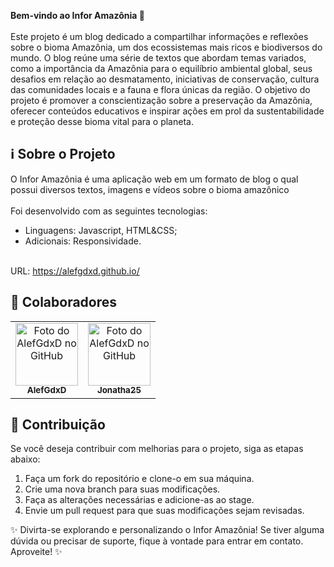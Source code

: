 <b>Bem-vindo ao Infor Amazônia 🌱</b> <br> <br>
Este projeto é um blog dedicado a compartilhar informações e reflexões sobre o bioma Amazônia, um dos ecossistemas mais ricos e biodiversos do mundo. O blog reúne uma série de textos que abordam temas variados, como a importância da Amazônia para o equilíbrio ambiental global, seus desafios em relação ao desmatamento, iniciativas de conservação, cultura das comunidades locais e a fauna e flora únicas da região. O objetivo do projeto é promover a conscientização sobre a preservação da Amazônia, oferecer conteúdos educativos e inspirar ações em prol da sustentabilidade e proteção desse bioma vital para o planeta.

## ℹ️ Sobre o Projeto
O Infor Amazônia é uma aplicação web em um formato de blog o qual possui diversos textos, imagens e vídeos sobre o bioma amazônico <br> <br>Foi desenvolvido com as seguintes tecnologias:
<ul>
  <li>Linguagens: Javascript, HTML&CSS;</li>
  <li>Adicionais: Responsividade.</li>
</ul>
<br>
URL: <a href='https://alefgdxd.github.io/'>https://alefgdxd.github.io/</a>

## 🤝 Colaboradores
<table>
  <tr>
    <td align="center">
      <a href="https://github.com/AlefGdxD" title="defina o título do link">
        <img src="https://avatars.githubusercontent.com/u/69816929?v=4" width="100px;" alt="Foto do AlefGdxD no GitHub"/><br>
        <sub>
          <b>AlefGdxD</b>
        </sub>
      </a>
    </td>
      <td align="center">
      <a href="https://github.com/AlefGdxD" title="defina o título do link">
        <img src="https://avatars.githubusercontent.com/u/206867208?v=4" width="100px;" alt="Foto do AlefGdxD no GitHub"/><br>
        <sub>
          <b>Jonatha25</b>
        </sub>
      </a>
    </td>
  </tr>
</table>

## 📝 Contribuição
Se você deseja contribuir com melhorias para o projeto, siga as etapas abaixo:
<ol>
  <li>Faça um fork do repositório e clone-o em sua máquina.</li>
  <li>Crie uma nova branch para suas modificações.</li>
  <li>Faça as alterações necessárias e adicione-as ao stage.</li>
  <li>Envie um pull request para que suas modificações sejam revisadas.</li>
</ol>

✨ Divirta-se explorando e personalizando o Infor Amazônia! Se tiver alguma dúvida ou precisar de suporte, fique à vontade para entrar em contato. Aproveite! ✨
